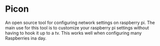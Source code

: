 Picon
=====

An open source tool for configuring network settings on raspberry pi.
The main use for this tool is to customize your raspberry pi settings without having to hook it up to a tv. This works well when configuring many Raspberries ina day. 


